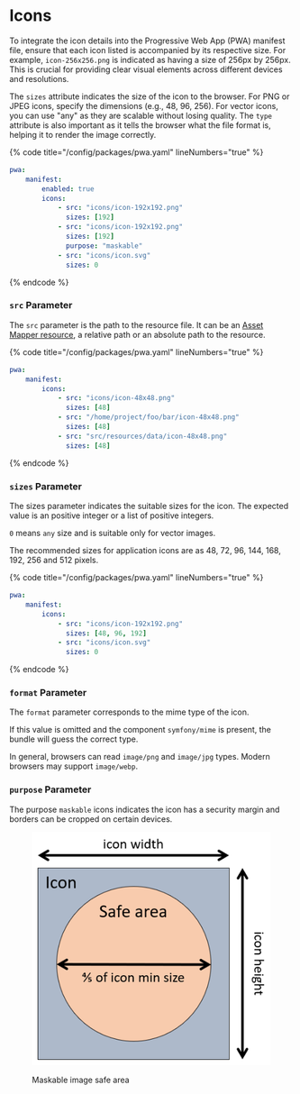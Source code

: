 # Icons

To integrate the icon details into the Progressive Web App (PWA) manifest file, ensure that each icon listed is accompanied by its respective size. For example, `icon-256x256.png` is indicated as having a size of 256px by 256px. This is crucial for providing clear visual elements across different devices and resolutions.

The `sizes` attribute indicates the size of the icon to the browser. For PNG or JPEG icons, specify the dimensions (e.g., 48, 96, 256). For vector icons, you can use "any" as they are scalable without losing quality. The `type` attribute is also important as it tells the browser what the file format is, helping it to render the image correctly.

{% code title="/config/packages/pwa.yaml" lineNumbers="true" %}
```yaml
pwa:
    manifest:
        enabled: true
        icons:
            - src: "icons/icon-192x192.png"
              sizes: [192]
            - src: "icons/icon-192x192.png"
              sizes: [192]
              purpose: "maskable"
            - src: "icons/icon.svg"
              sizes: 0
```
{% endcode %}

### `src` Parameter

The `src` parameter is the path to the resource file. It can be an [Asset Mapper resource](https://pwa.spomky-labs.com/), a relative path or an absolute path to the resource.

{% code title="/config/packages/pwa.yaml" lineNumbers="true" %}
```yaml
pwa:
    manifest:
        icons:
            - src: "icons/icon-48x48.png"
              sizes: [48]
            - src: "/home/project/foo/bar/icon-48x48.png"
              sizes: [48]
            - src: "src/resources/data/icon-48x48.png"
              sizes: [48]
```
{% endcode %}

### `sizes` Parameter

The sizes parameter indicates the suitable sizes for the icon. The expected value is an positive integer or a list of positive integers.

`0` means `any` size and is suitable only for vector images.

The recommended sizes for application icons are as 48, 72, 96, 144, 168, 192, 256 and 512 pixels.

{% code title="/config/packages/pwa.yaml" lineNumbers="true" %}
```yaml
pwa:
    manifest:
        icons:
            - src: "icons/icon-192x192.png"
              sizes: [48, 96, 192]
            - src: "icons/icon.svg"
              sizes: 0
```
{% endcode %}

### `format` Parameter

The `format` parameter corresponds to the mime type of the icon.

If this value is omitted and the component `symfony/mime` is present, the bundle will guess the correct type.

In general, browsers can read `image/png` and `image/jpg` types. Modern browsers may support `image/webp`.

### `purpose` Parameter

The purpose `maskable` icons indicates the icon has a security margin and borders can be cropped on certain devices.

<figure><img src="../.gitbook/assets/maskable-icon-safe-area (1).png" alt=""><figcaption><p>Maskable image safe area</p></figcaption></figure>
